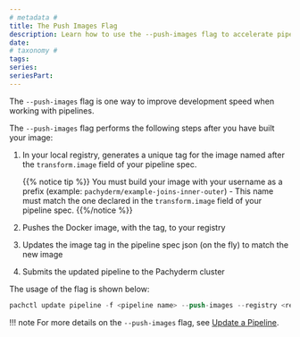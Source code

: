 ```yaml
---
# metadata # 
title: The Push Images Flag
description: Learn how to use the --push-images flag to accelerate pipeline development speed.
date: 
# taxonomy #
tags: 
series:
seriesPart:
---
```


The `--push-images` flag is one way to improve development speed when working with pipelines. 

The `--push-images` flag performs the following steps after you have built your image:

1. In your local registry, generates a unique tag for the image named after the `transform.image` field of your pipeline spec. 

    {{% notice tip %}}
    You must build your image with your username as a prefix  (example: `pachyderm/example-joins-inner-outer`) - This name  must match the one declared in the `transform.image` field of your pipeline spec. 
    {{%/notice %}}

1. Pushes the Docker image, with the tag, to your registry 
1. Updates the image tag in the pipeline spec json (on the fly) to match the new image
1. Submits the updated pipeline to the Pachyderm cluster

The usage of the flag is shown below:

   ```s
   pachctl update pipeline -f <pipeline name> --push-images --registry <registry> --username <registry user>
   ```

!!! note
      For more details on the `--push-images` flag, see [Update a Pipeline](../../pipeline-operations/updating-pipelines/#update-the-code-in-a-pipeline).
